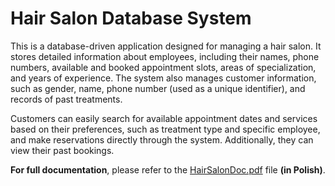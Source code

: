 # Hair Salon Database System

This is a database-driven application designed for managing a hair salon. It stores detailed information about employees, including their names, phone numbers, available and booked appointment slots, areas of specialization, and years of experience. The system also manages customer information, such as gender, name, phone number (used as a unique identifier), and records of past treatments.

Customers can easily search for available appointment dates and services based on their preferences, such as treatment type and specific employee, and make reservations directly through the system. Additionally, they can view their past bookings.

**For full documentation**, please refer to the [HairSalonDoc.pdf](HairSalonDoc.pdf) file **(in Polish)**.
